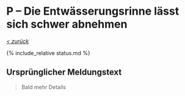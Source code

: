 # P &ndash; Die Entwässerungsrinne lässt sich schwer abnehmen

_[&lt; zurück](../../index.md)_

{% include_relative status.md %}

## Ursprünglicher Meldungstext

> Bald mehr Details
